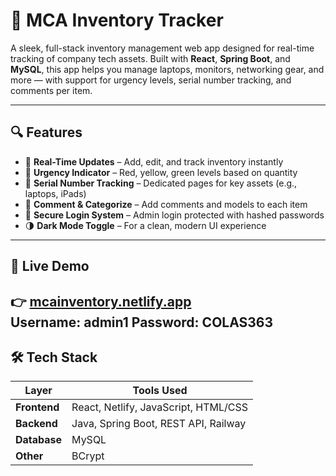 # 🧾 MCA Inventory Tracker

A sleek, full-stack inventory management web app designed for real-time tracking of company tech assets. Built with **React**, **Spring Boot**, and **MySQL**, this app helps you manage laptops, monitors, networking gear, and more — with support for urgency levels, serial number tracking, and comments per item.

---

## 🔍 Features

- 🔄 **Real-Time Updates** – Add, edit, and track inventory instantly
- 🚦 **Urgency Indicator** – Red, yellow, green levels based on quantity
- 🔢 **Serial Number Tracking** – Dedicated pages for key assets (e.g., laptops, iPads)
- 💬 **Comment & Categorize** – Add comments and models to each item
- 🔐 **Secure Login System** – Admin login protected with hashed passwords
- 🌗 **Dark Mode Toggle** – For a clean, modern UI experience

---

## 🚀 Live Demo

👉 [mcainventory.netlify.app](https://mcainventory.netlify.app)  
Username: admin1
Password: COLAS363
---

## 🛠 Tech Stack

| Layer       | Tools Used |
|-------------|------------|
| **Frontend** | React, Netlify, JavaScript, HTML/CSS |
| **Backend**  | Java, Spring Boot, REST API, Railway |
| **Database** | MySQL |
| **Other**    | BCrypt |
